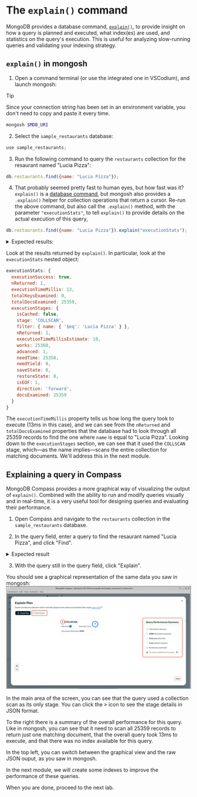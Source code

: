 # The `explain()` command

MongoDB provides a database command, [`explain()`](https://www.mongodb.com/docs/manual/reference/command/explain/), to provide insight on how a query is planned and executed, what index(es) are used, and statistics on the query's execution. This is useful for analyzing slow-running queries and validating your indexing strategy.

## `explain()` in mongosh

1. Open a command terminal (or use the integrated one in VSCodium), and launch mongosh:
  > [!TIP]
  > Since your connection string has been set in an environment variable, you don't need to copy and paste it every time.

  ```bash
  mongosh $MDB_URI
  ```

2. Select the `sample_restaurants` database:
  ```js
  use sample_restaurants;
  ```

3. Run the following command to query the `restaurants` collection for the resaurant named "Lucia Pizza":
```js
db.restaurants.find({name: "Lucia Pizza"});
```

4. That probably seemed pretty fast to human eyes, but how fast was it? `explain()` is a [database command](https://www.mongodb.com/docs/manual/reference/command/), but mongosh also provides a `.explain()` helper for collection operations that return a cursor. Re-run the above command, but also call the `.explain()` method, with the parameter `"executionStats"`, to tell `explain()` to provide details on the actual execution of this query,
  ```js
  db.restaurants.find({name: "Lucia Pizza"}).explain("executionStats");
  ```

  <details>
  <summary>Expected results:</summary>

  ```js
  Atlas atlas-fn0rd-shard-0 [primary] sample_restaurants> db.restaurants.find({naname: "Lucia Pizza"}).explain("executionStats");
  {
    explainVersion: '1',
    queryPlanner: {
      namespace: 'sample_restaurants.restaurants',
      parsedQuery: { name: { '$eq': 'Lucia Pizza' } },
      indexFilterSet: false,
      queryHash: '544F3E5C',
      planCacheShapeHash: '544F3E5C',
      planCacheKey: 'B9363AF4',
      optimizationTimeMillis: 0,
      maxIndexedOrSolutionsReached: false,
      maxIndexedAndSolutionsReached: false,
      maxScansToExplodeReached: false,
      prunedSimilarIndexes: false,
      winningPlan: {
        isCached: false,
        stage: 'COLLSCAN',
        filter: { name: { '$eq': 'Lucia Pizza' } },
        direction: 'forward'
      },
      rejectedPlans: []
    },
    executionStats: {
      executionSuccess: true,
      nReturned: 1,
      executionTimeMillis: 13,
      totalKeysExamined: 0,
      totalDocsExamined: 25359,
      executionStages: {
        isCached: false,
        stage: 'COLLSCAN',
        filter: { name: { '$eq': 'Lucia Pizza' } },
        nReturned: 1,
        executionTimeMillisEstimate: 10,
        works: 25360,
        advanced: 1,
        needTime: 25358,
        needYield: 0,
        saveState: 0,
        restoreState: 0,
        isEOF: 1,
        direction: 'forward',
        docsExamined: 25359
      }
    },
    queryShapeHash: '546DBA367F7D60006AA530BE004856A435E30F9D8D6EE6B3C42B3B89D9D9A0BB',
    command: {
      find: 'restaurants',
      filter: { name: 'Lucia Pizza' },
      '$db': 'sample_restaurants'
    },
    serverInfo: {
      host: 'atlas-106ftn-shard-00-01.5hrf2.mongodb.net',
      port: 27017,
      version: '8.0.12',
      gitVersion: 'b60fc6875b5fb4b63cc0dbbd8dda0d6d6277921a'
    },
    serverParameters: {
      internalQueryFacetBufferSizeBytes: 104857600,
      internalQueryFacetMaxOutputDocSizeBytes: 104857600,
      internalLookupStageIntermediateDocumentMaxSizeBytes: 104857600,
      internalDocumentSourceGroupMaxMemoryBytes: 104857600,
      internalQueryMaxBlockingSortMemoryUsageBytes: 104857600,
      internalQueryProhibitBlockingMergeOnMongoS: 0,
      internalQueryMaxAddToSetBytes: 104857600,
      internalDocumentSourceSetWindowFieldsMaxMemoryBytes: 104857600,
      internalQueryFrameworkControl: 'trySbeRestricted',
      internalQueryPlannerIgnoreIndexWithCollationForRegex: 1
    },
    ok: 1,
    '$clusterTime': {
      clusterTime: Timestamp({ t: 1754236067, i: 17 }),
      signature: {
        hash: Binary.createFromBase64('+NilmWXRCp/4qsmGIafNiW882QU=', 0),
        keyId: Long('7534340224596312070')
      }
    },
    operationTime: Timestamp({ t: 1754236067, i: 17 })
  }
  Atlas atlas-fn0rd-shard-0 [primary] sample_restaurants> 
  ```
  </details>

  Look at the results returned by `explain()`. In particular, look at the `executionStats` nested object:
  ```js
  executionStats: {
    executionSuccess: true,
    nReturned: 1,
    executionTimeMillis: 13,
    totalKeysExamined: 0,
    totalDocsExamined: 25359,
    executionStages: {
      isCached: false,
      stage: 'COLLSCAN',
      filter: { name: { '$eq': 'Lucia Pizza' } },
      nReturned: 1,
      executionTimeMillisEstimate: 10,
      works: 25360,
      advanced: 1,
      needTime: 25358,
      needYield: 0,
      saveState: 0,
      restoreState: 0,
      isEOF: 1,
      direction: 'forward',
      docsExamined: 25359
    }
  }
  ```
  The `executionTimeMillis` property tells us how long the query took to execute (13ms in this case), and we can see from the `nReturned` and `totalDocsExamined` properties that the database had to look through all 25359 records to find the one where `name` is equal to "Lucia Pizza". Looking down to the `executionStages` section, we can see that it used the `COLLSCAN` stage, which&mdash;as the name implies&mdash;scans the entire collection for matching documents. We'll address this in the next module.

## Explaining a query in Compass

MongoDB Compass provides a more graphical way of visualizing the output of `explain()`. Combined with the ability to run and modify queries visually and in real-time, it is a very useful tool for designing queries and evaluating their performance.

1. Open Compass and navigate to the `restaurants` collection in the `sample_restaurants` database.

2. In the query field, enter a query to find the resaurant named "Lucia Pizza", and click "Find".

  <details>
  <summary>Expected result</summary>

  ![Compass showing the results of the query](images/compass-query.png)
  </details>

3. With the query still in the query field, click "Explain".

  You should see a graphical representation of the same data you saw in mongosh:
  ![Compass showing the query explanation](images/compass-explain.png)

  In the main area of the screen, you can see that the query used a collection scan as its only stage. You can click the <kbd>></kbd> icon to see the stage details in JSON format.

  To the right there is a summary of the overall performance for this query. Like in mongosh, you can see that it need to scan all 25359 records to return just one matching document, that the overall query took 13ms to execute, and that there was no index available for this query.

  In the top left, you can switch between the graphical view and the raw JSON ouput, as you saw in mongosh.

In the next module, we will create some indexes to improve the performance of these queries.

When you are done, proceed to the next lab.